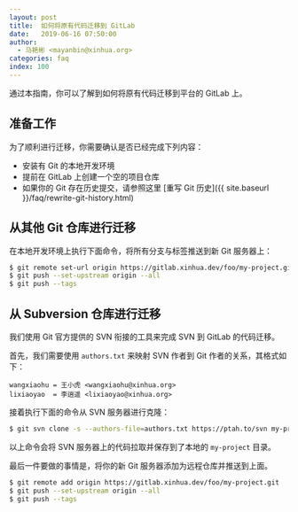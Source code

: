 ```yaml
---
layout: post
title:  如何将原有代码迁移到 GitLab
date:   2019-06-16 07:50:00
author:
  - 马艳彬 <mayanbin@xinhua.org>
categories: faq
index: 100
---
```


通过本指南，你可以了解到如何将原有代码迁移到平台的 GitLab 上。

## 准备工作

为了顺利进行迁移，你需要确认是否已经完成下列内容：

* 安装有 Git 的本地开发环境
* 提前在 GitLab 上创建一个空的项目仓库
* 如果你的 Git 存在历史提交，请参照这里 [重写 Git 历史]({{ site.baseurl }}/faq/rewrite-git-history.html)

## 从其他 Git 仓库进行迁移

在本地开发环境上执行下面命令，将所有分支与标签推送到新 Git 服务器上：

```bash
$ git remote set-url origin https://gitlab.xinhua.dev/foo/my-project.git
$ git push --set-upstream origin --all
$ git push --tags
```

## 从 Subversion 仓库进行迁移

我们使用 Git 官方提供的 SVN 衔接的工具来完成 SVN 到 GitLab 的代码迁移。

首先，我们需要使用 `authors.txt` 来映射 SVN 作者到 Git 作者的关系，其格式如下：

```csv
wangxiaohu = 王小虎 <wangxiaohu@xinhua.org>
lixiaoyao  = 李逍遥 <lixiaoyao@xinhua.org>
```

接着执行下面的命令从 SVN 服务器进行克隆：

```bash
$ git svn clone -s --authors-file=authors.txt https://ptah.to/svn my-project
```

以上命令会将 SVN 服务器上的代码拉取并保存到了本地的 `my-project` 目录。

最后一件要做的事情是，将你的新 Git 服务器添加为远程仓库并推送到上面。

```bash
$ git remote add origin https://gitlab.xinhua.dev/foo/my-project.git
$ git push --set-upstream origin --all
$ git push --tags
```

